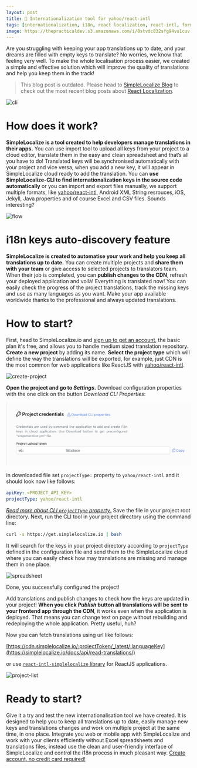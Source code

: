 ```yaml
---
layout: post
title: 🤖 Internationalization tool for yahoo/react-intl
tags: [internationalization, i18n, react localization, react-intl, formatjs]
image: https://thepracticaldev.s3.amazonaws.com/i/8stvdc832sfg94vu1cuv.jpeg
---
```


Are you struggling with keeping your app translations up to date, and your dreams are filled with empty keys to translate? No worries, we know that feeling very well. To make the whole localisation process easier, we created a simple and effective solution which will improve the quality of translations and help you keep them in the track!

> This blog post is outdated. Please head to [SimpleLocalize Blog](https://simplelocalize.io/blog/) to check out the most recent blog posts about [React Localization](https://simplelocalize.io/tag/react-localization/). 

![cli](https://thepracticaldev.s3.amazonaws.com/i/8stvdc832sfg94vu1cuv.jpeg)

# How does it work?

**SimpleLocalize is a tool created to help developers manage translations in their apps.** You can use import tool to upload all keys from your project to a cloud editor, translate them in the easy and clean spreadsheet and that’s all you have to do! Translated keys will be synchronised automatically with your project and vice versa, when you add a new key, it will appear in SimpleLocalize cloud ready to add the translation. You can **use SimpleLocalize-CLI to find internationalization keys in the source code automatically** or you can import and export files manually, we support multiple formats, like [yahoo/react-intl](https://github.com/yahoo/react-intl), Android XML String resrouces, iOS, Jekyll, Java properties and of course Excel and CSV files. Sounds interesting?

![flow](https://thepracticaldev.s3.amazonaws.com/i/ui8ddirj973pcujlwdsj.jpg)

# i18n keys auto-discovery feature 

**SimpleLocalize is created to automatise your work and help you keep all translations up to date.** You can create multiple projects and **share them with your team** or give access to selected projects to translators team. When their job is completed, you can **publish changes to the CDN**, refresh your deployed application and voilà! Everything is translated now! You can easily check the progress of the project translations, track the missing keys and use as many languages as you want. Make your app available worldwide thanks to the professional and always updated translations.


# How to start?

First, head to SimpleLocalize.io and [sign up to get an account](https://app.simplelocalize.io/register), the basic plan it's free, and allows you to handle medium sized translation repository. **Create a new project** by adding its name. **Select the project type** which will define the way the translations will be exported, for example, just CDN is the most common for web applications like ReactJS with [yahoo/react-intl](https://github.com/yahoo/react-intl).


![create-project](https://thepracticaldev.s3.amazonaws.com/i/hxkq4x1uqtoxnx0qwuaw.png)


**Open the project and go to *Settings*.** Download configuration properties with the one click on the button *Download CLI Properties*:

![credentials-section.png](/assets/2019-04-28/credentials-section.png)

in downloaded file set `projectType:` property to `yahoo/react-intl`  and it should look now like follows:
```yaml
apiKey: <PROJECT_API_KEY>
projectType: yahoo/react-intl
```

[*Read more about CLI `projectType` property*.](https://simplelocalize.io/docs/cli/get-started/) Save the file in your project root directory. Next, run the CLI tool in your project directory using the command line:

```bash
curl -s https://get.simplelocalize.io | bash
```
It will search for the keys in your project directory according to `projectType` defined in the configuration file and send them to the SimpleLocalize cloud where you can easily check how may translations are missing and manage them in one place.


![spreadsheet](https://thepracticaldev.s3.amazonaws.com/i/p6vokj8q5zlyrz2mzr7m.png)


Done, you successfully configured the project!

Add translations and publish changes to check how the keys are updated in your project! **When you click *Publish* button all translations will be sent to your frontend app through the CDN**, it works even when the application is deployed. That means you can change text on page without rebuilding and redeploying the whole application. Pretty useful, huh?

Now you can fetch translations using url like follows:

[https://cdn.simplelocalize.io/:projectToken/_latest/:languageKey](https://simplelocalize.io/docs/api/read-translations/)

or use [`react-intl-simplelocalize` library](https://github.com/simplelocalize/react-intl-simplelocalize) for ReactJS applications.

![project-list](https://thepracticaldev.s3.amazonaws.com/i/fr5kjtvxd1ftr45188ys.png)

# Ready to start?

Give it a try and test the new internationalisation tool we have created. It is designed to help you to keep all translations up to date, easily manage new keys and translations changes and work on multiple project at the same time, in one place. Integrate you web or mobile app with SimpleLocalize and work with your clients efficiently without Excel spreadsheets and translations files, instead use the clean and user-friendly interface of SimpleLocalize and control the i18n process in much pleasant way. 
[Create account, no credit card required!](https://simplelocalize.io)


